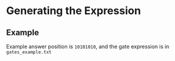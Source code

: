 # Generating the Expression

## Example 

Example answer position is `10101010`, and the gate expression is in `gates_example.txt`

## 